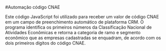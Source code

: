 #Automação código CNAE

Este código JavaScript foi utilizado para receber um valor de código CNAE em um campo de preenchimento automático de plataforma CRM. O programa identifica os primeiros números da Classificação Nacional de Atividades Econômicas e retorna a categoria de ramo e segmento econômico que as empresas cadastradas se enquadram, de acordo com os dois primeiros dígitos do código CNAE.
